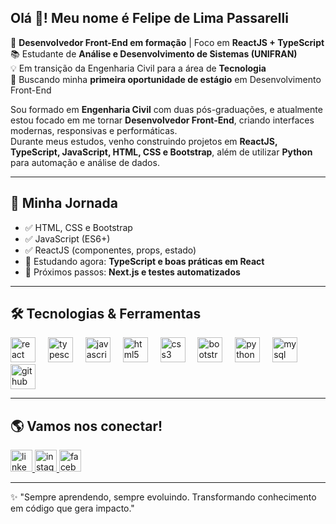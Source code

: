 <h2 align="left">Olá 👋! Meu nome é Felipe de Lima Passarelli</h2>

🎯 **Desenvolvedor Front-End em formação** | Foco em **ReactJS + TypeScript**  
📚 Estudante de **Análise e Desenvolvimento de Sistemas (UNIFRAN)**  
💡 Em transição da Engenharia Civil para a área de **Tecnologia**  
🚀 Buscando minha **primeira oportunidade de estágio** em Desenvolvimento Front-End  

Sou formado em **Engenharia Civil** com duas pós-graduações, e atualmente estou focado em me tornar **Desenvolvedor Front-End**, criando interfaces modernas, responsivas e performáticas.  
Durante meus estudos, venho construindo projetos em **ReactJS, TypeScript, JavaScript, HTML, CSS e Bootstrap**, além de utilizar **Python** para automação e análise de dados.  

---

## 📌 Minha Jornada

- ✅ HTML, CSS e Bootstrap  
- ✅ JavaScript (ES6+)  
- ✅ ReactJS (componentes, props, estado)  
- 🔄 Estudando agora: **TypeScript e boas práticas em React**  
- 🎯 Próximos passos: **Next.js e testes automatizados**  

---

## 🛠️ Tecnologias & Ferramentas

<div align="left">
  <img src="https://cdn.jsdelivr.net/gh/devicons/devicon/icons/react/react-original.svg" height="40" alt="react logo" />
  <img width="12" />
  <img src="https://cdn.jsdelivr.net/gh/devicons/devicon/icons/typescript/typescript-original.svg" height="40" alt="typescript logo" />
  <img width="12" />
  <img src="https://cdn.jsdelivr.net/gh/devicons/devicon/icons/javascript/javascript-original.svg" height="40" alt="javascript logo" />
  <img width="12" />
  <img src="https://cdn.jsdelivr.net/gh/devicons/devicon/icons/html5/html5-original.svg" height="40" alt="html5 logo" />
  <img width="12" />
  <img src="https://cdn.jsdelivr.net/gh/devicons/devicon/icons/css3/css3-original.svg" height="40" alt="css3 logo" />
  <img width="12" />
  <img src="https://cdn.jsdelivr.net/gh/devicons/devicon/icons/bootstrap/bootstrap-original.svg" height="40" alt="bootstrap logo" />
  <img width="12" />
  <img src="https://cdn.jsdelivr.net/gh/devicons/devicon/icons/python/python-original.svg" height="40" alt="python logo" />
  <img width="12" />
  <img src="https://cdn.jsdelivr.net/gh/devicons/devicon/icons/mysql/mysql-original.svg" height="40" alt="mysql logo" />
  <img width="12" />
  <img src="https://cdn.jsdelivr.net/gh/devicons/devicon/icons/github/github-original.svg" height="40" alt="github logo" />
</div>

---

## 🌎 Vamos nos conectar!

<div align="left">
  <a href="https://www.linkedin.com/in/felipe-de-lima-passarelli-6099362a0/" target="_blank">
    <img src="https://img.shields.io/badge/LinkedIn-0077B5?style=for-the-badge&logo=linkedin&logoColor=white" height="35" alt="linkedin logo" />
  </a>
  <a href="https://www.instagram.com/felipe_de_lima_passarelli/" target="_blank">
    <img src="https://img.shields.io/badge/Instagram-E4405F?style=for-the-badge&logo=instagram&logoColor=white" height="35" alt="instagram logo" />
  </a>
  <a href="https://www.facebook.com/felipe.passarelli.3/" target="_blank">
    <img src="https://img.shields.io/badge/Facebook-1877F2?style=for-the-badge&logo=facebook&logoColor=white" height="35" alt="facebook logo" />
  </a>
</div>

---

✨ "Sempre aprendendo, sempre evoluindo. Transformando conhecimento em código que gera impacto."  
